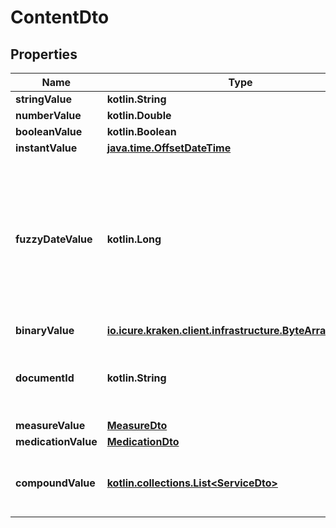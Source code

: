 
# ContentDto

## Properties
Name | Type | Description | Notes
------------ | ------------- | ------------- | -------------
**stringValue** | **kotlin.String** |  |  [optional]
**numberValue** | **kotlin.Double** |  |  [optional]
**booleanValue** | **kotlin.Boolean** |  |  [optional]
**instantValue** | [**java.time.OffsetDateTime**](java.time.OffsetDateTime.md) |  |  [optional]
**fuzzyDateValue** | **kotlin.Long** | Known values in a date. The format could have a all three (day, month and year) or values on any of these three, whatever is known. |  [optional]
**binaryValue** | [**io.icure.kraken.client.infrastructure.ByteArrayWrapper**](io.icure.kraken.client.infrastructure.ByteArrayWrapper.md) |  |  [optional]
**documentId** | **kotlin.String** | Id of the document in which the content is being filled. |  [optional]
**measureValue** | [**MeasureDto**](MeasureDto.md) |  |  [optional]
**medicationValue** | [**MedicationDto**](MedicationDto.md) |  |  [optional]
**compoundValue** | [**kotlin.collections.List&lt;ServiceDto&gt;**](ServiceDto.md) | The service for which the content is being filled |  [optional]



